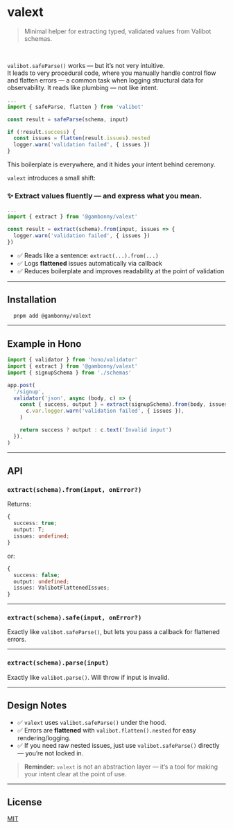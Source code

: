 # valext

> Minimal helper for extracting typed, validated values from Valibot schemas.

<br />

`valibot.safeParse()` works — but it’s not very intuitive.  
It leads to very procedural code, where you manually handle control flow and flatten errors — a common task when logging structural data for observability.
It reads like plumbing — not like intent.

```ts
...
import { safeParse, flatten } from 'valibot'

const result = safeParse(schema, input)

if (!result.success) {
  const issues = flatten(result.issues).nested
  logger.warn('validation failed', { issues })
}
```

This boilerplate is everywhere, and it hides your intent behind ceremony.

`valext` introduces a small shift:

### ✨ Extract values fluently — and express what you mean.
```ts
...
import { extract } from '@gambonny/valext'

const result = extract(schema).from(input, issues => {
  logger.warn('validation failed', { issues })
})
```

- ✅ Reads like a sentence: `extract(...).from(...)`
- ✅ Logs **flattened** issues automatically via callback
- ✅ Reduces boilerplate and improves readability at the point of validation

---

## Installation

```bash
  pnpm add @gambonny/valext
```

---

## Example in Hono

```ts
import { validator } from 'hono/validator'
import { extract } from '@gambonny/valext'
import { signupSchema } from './schemas'

app.post(
  '/signup',
  validator('json', async (body, c) => {
    const { success, output } = extract(signupSchema).from(body, issues =>
      c.var.logger.warn('validation failed', { issues }),
    )

    return success ? output : c.text('Invalid input')
  }),
)
```

---

## API

### `extract(schema).from(input, onError?)`

Returns:

```ts
{
  success: true;
  output: T;
  issues: undefined;
}
```

or:

```ts
{
  success: false;
  output: undefined;
  issues: ValibotFlattenedIssues;
}
```

---

### `extract(schema).safe(input, onError?)`

Exactly like `valibot.safeParse()`, but lets you pass a callback for flattened errors.

---

### `extract(schema).parse(input)`

Exactly like `valibot.parse()`. Will throw if input is invalid.

---

## Design Notes

- ✅ `valext` uses `valibot.safeParse()` under the hood.
- ✅ Errors are **flattened** with `valibot.flatten().nested` for easy rendering/logging.
- ✅ If you need raw nested issues, just use `valibot.safeParse()` directly —  you’re not locked in.

> **Reminder:** `valext` is not an abstraction layer —  it’s a tool for making your intent clear at the point of use.

---

## License

[MIT](./LICENSE)

